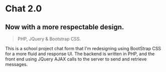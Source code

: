 Chat 2.0
===
Now with a more respectable design.
---
>PHP, JQuery & Bootstrap CSS.

This is a school project chat form that I'm redesigning using BootStrap CSS for a more fluid and response UI. The backend is written in PHP, and the front end using JQuery AJAX calls to the server to send and retrieve messages.
